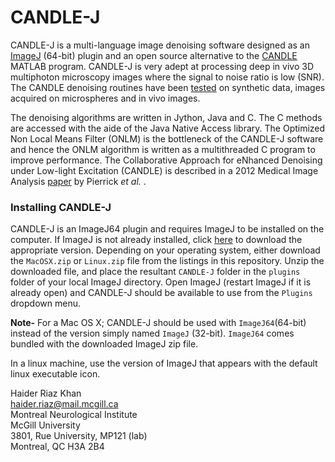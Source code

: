 CANDLE-J
========

CANDLE-J is a multi-language image denoising software designed as an [ImageJ](http://imagej.nih.gov/ij/) (64-bit) plugin and an open source alternative to the [CANDLE](http://www.bic.mni.mcgill.ca/ServicesSoftwareAdvancedImageProcessingTools/CANDLE/) MATLAB program. CANDLE-J is very adept at processing deep in vivo 3D multiphoton microscopy images where the signal to noise ratio is low (SNR). The CANDLE denoising routines have been [tested](http://www.ncbi.nlm.nih.gov/pubmed/22341767) on synthetic data, images acquired on microspheres and in vivo images.  

The denoising algorithms are written in Jython, Java and C. The C methods are accessed with the aide of the Java Native Access library. The Optimized Non Local Means Filter (ONLM) is the bottleneck of the CANDLE-J software and hence the ONLM algorithm is written as a multithreaded C program to improve performance. The Collaborative Approach for eNhanced Denoising under Low-light Excitation (CANDLE) is described in a 2012 Medical Image Analysis   [paper](http://www.bic.mni.mcgill.ca/uploads/ServicesSoftwareAdvancedImageProcessingTools/candle.pdf) by Pierrick *et al.* .    

### Installing CANDLE-J
CANDLE-J is an ImageJ64 plugin and requires ImageJ to be installed on the computer. If ImageJ is not already installed, click [here](http://imagej.nih.gov/ij/download.html) to download the appropriate version. Depending on your operating system, either download the `MacOSX.zip` or `Linux.zip` file from the listings in this repository. Unzip the downloaded file, and place the resultant `CANDLE-J` folder in the `plugins` folder of your local ImageJ directory. Open ImageJ (restart ImageJ if it is already open) and CANDLE-J should be available to use from the `Plugins` dropdown menu. 

**Note-** For a Mac OS X; CANDLE-J should be used with `ImageJ64`(64-bit) instead of the version simply named `ImageJ` (32-bit). `ImageJ64` comes bundled with the downloaded ImageJ zip file.

In a linux machine, use the version of ImageJ that appears with the default linux executable icon. 

Haider Riaz Khan   
haider.riaz@mail.mcgill.ca  
Montreal Neurological Institute  
McGill University  
3801, Rue University, MP121 (lab)  
Montreal, QC H3A 2B4
